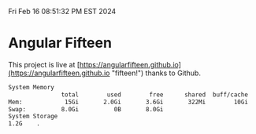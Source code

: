 Fri Feb 16 08:51:32 PM EST 2024

# Angular Fifteen


This project is live at [https://angularfifteen.github.io](https://angularfifteen.github.io "fifteen!") thanks to Github.

```bash
System Memory
               total        used        free      shared  buff/cache   available
Mem:            15Gi       2.0Gi       3.6Gi       322Mi        10Gi        13Gi
Swap:          8.0Gi          0B       8.0Gi
System Storage
1.2G	.
